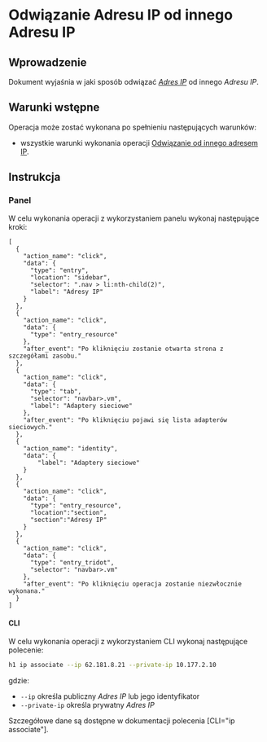 # Odwiązanie Adresu IP od innego Adresu IP

## Wprowadzenie

Dokument wyjaśnia w jaki sposób odwiązać *[Adres IP](/resource/networking/ip-address.md)* od innego *Adresu IP*.

## Warunki wstępne

Operacja może zostać wykonana po spełnieniu następujących warunków:

* wszystkie warunki wykonania operacji [Odwiązanie od innego adresem IP](/resource/networking/ip-address.md).

## Instrukcja

### Panel

W celu wykonania operacji z wykorzystaniem panelu wykonaj następujące kroki:
 
```guide
[
  {
    "action_name": "click",
    "data": {
      "type": "entry",
      "location": "sidebar",
      "selector": ".nav > li:nth-child(2)",
      "label": "Adresy IP"
    }
  },
  {
    "action_name": "click",
    "data": {
      "type": "entry_resource"
    },
    "after_event": "Po kliknięciu zostanie otwarta strona z szczegółami zasobu."
  },
  {
    "action_name": "click",
    "data": {
      "type": "tab",
      "selector": "navbar>.vm",
      "label": "Adaptery sieciowe"
    },
    "after_event": "Po kliknięciu pojawi się lista adapterów sieciowych."
  },
  {
    "action_name": "identity",
    "data": {
        "label": "Adaptery sieciowe"
    }
  },
  {
    "action_name": "click",
    "data": {
      "type": "entry_resource",
      "location":"section",
      "section":"Adresy IP"
    }
  },
  {
    "action_name": "click",
    "data": {
      "type": "entry_tridot",
      "selector": "navbar>.vm"
    },
    "after_event": "Po kliknięciu operacja zostanie niezwłocznie wykonana."
  }
]
```

#### CLI

W celu wykonania operacji z wykorzystaniem CLI wykonaj następujące polecenie:

```bash
h1 ip associate --ip 62.181.8.21 --private-ip 10.177.2.10
```

gdzie:

 * ```--ip``` określa publiczny *Adres IP* lub jego identyfikator
 * ```--private-ip``` określa prywatny *Adres IP*

Szczegółowe dane są dostępne w dokumentacji polecenia [CLI="ip associate"].